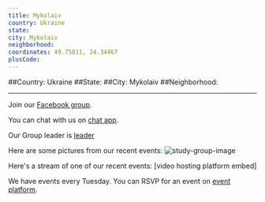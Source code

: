 ```yaml
---
title: Mykolaiv
country: Ukraine
state: 
city: Mykolaiv
neighborhood: 
coordinates: 49.75811, 24.34467
plusCode:
---
```


##Country: Ukraine
##State: 
##City: Mykolaiv
##Neighborhood: 
*****
Join our [Facebook group](https://www.facebook.com/groups/free.code.camp.mykolaiv).

You can chat with us on [chat app]().

Our Group leader is [leader]()

Here are some pictures from our recent events:
![study-group-image]()

Here's a stream of one of our recent events:
[video hosting platform embed]

We have events every Tuesday. You can RSVP for an event on [event platform]().
